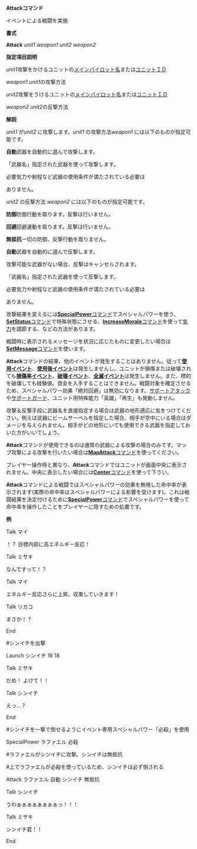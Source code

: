 **Attackコマンド**

イベントによる戦闘を実施

**書式**

**Attack** *unit1 weapon1 unit2 weapon2*

**指定項目説明**

*unit1*攻撃をかけるユニットの[メインパイロット名](メインパイロット名)または[ユニットＩＤ](ユニットＩＤ)

*weapon1* *unit1*の攻撃方法

*unit2*攻撃をうけるユニットの[メインパイロット名](メインパイロット名)または[ユニットＩＤ](ユニットＩＤ)

*weapon2* *unit2*の反撃方法

**解説**

*unit1* が*unit2* に攻撃します。*unit1* の攻撃方法*weapon1* には以下のものが指定可能です。

**自動**武器を自動的に選んで攻撃します。

「武器名」指定された武器を使って攻撃します。

必要気力や射程など武器の使用条件が満たされている必要は

ありません。

*unit2* の反撃方法 *weapon2* には以下のものが指定可能です。

**防御**防御行動を取ります。反撃は行いません。

**回避**回避運動を取ります。反撃は行いません。

**無抵抗**一切の防御、反撃行動を取りません。

**自動**武器を自動的に選んで反撃します。

攻撃可能な武器がない場合、反撃はキャンセルされます。

「武器名」指定された武器を使って反撃します。

必要気力や射程など武器の使用条件が満たされている必要は

ありません。

攻撃結果を変えるには[**SpecialPower**コマンド](SpecialPowerコマンド)でスペシャルパワーを使う、[**SetStatus**コマンド](SetStatusコマンド)で特殊状態にさせる、[**IncreaseMorale**コマンド](IncreaseMoraleコマンド)を使って[気力](気力)を調節する、などの方法があります。

戦闘時に表示されるメッセージを状況に応じたものに変更したい場合は[**SetMessage**コマンド](SetMessageコマンド)を使います。

**Attack**コマンドの結果、他のイベントが発生することはありません。従って[**使用イベント**](使用イベント)、[**使用後イベント**](使用後イベント)は発生しませんし、ユニットが損傷または破壊されても[**損傷率イベント**](損傷率イベント)、[**破壊イベント**](破壊イベント)、[**全滅イベント**](全滅イベント)は発生しません。また、標的を破壊しても経験値、資金を入手することはできません。戦闘対象を確定させるため、スペシャルパワー効果「絶対回避」は無効になります。[サポートアタック](サポートアタック)や[サポートガード](サポートガード)、ユニット用特殊能力「英雄」「再生」も発動しません。

攻撃＆反撃手段に武器名を直接指定する場合は武器の地形適応に気をつけてください。例えば武器にビームサーベルを指定した場合、相手が空中にいる場合はダメージを与えられません。相手がどの地形にいても使用できる武器を指定しておいた方がいいでしょう。

**Attack**コマンドが使用できるのは通常の武器による攻撃の場合のみです。マップ攻撃による攻撃を行いたい場合は[**MapAttack**コマンド](MapAttackコマンド)を使ってください。

プレイヤー操作時と異なり、**Attack**コマンドではユニットが画面中央に表示されません。中央に表示したい場合には[**Center**コマンド](Centerコマンド)を使って下さい。



**Attack**コマンドによる戦闘ではスペシャルパワーの効果を無視した命中率が表示されます(実際の命中率はスペシャルパワーによる影響を受けます)。これは戦闘結果を決定付けるために[**SpecialPower**コマンド](SpecialPowerコマンド)でスペシャルパワーを使って命中率を操作したことをプレイヤーに隠すための処置です。

**例**

Talk マイ

！？ 目標内部に高エネルギー反応！

Talk ミサキ

なんですって！？

Talk マイ

エネルギー反応さらに上昇、収束していきます！

Talk リカコ

まさか！？

End

#シンイチを出撃

Launch シンイチ 16 18

Talk ミサキ

だめ！ よけて！！

Talk シンイチ

えっ…？

End

#シンイチを一撃で倒せるようにイベント専用スペシャルパワー「必殺」を使用

SpecialPower ラファエル 必殺

#ラファエルがシンイチに攻撃。シンイチは無抵抗

#上でラファエルが必殺を使っているため、シンイチは必ず倒される

Attack ラファエル 自動 シンイチ 無抵抗

Talk シンイチ

うわぁぁぁぁぁぁぁぁっ！！！

Talk ミサキ

シンイチ君！！

End
